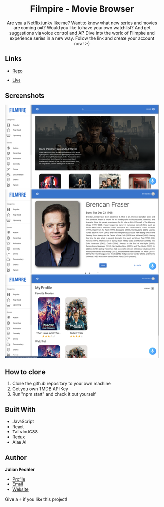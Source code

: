 <h1 align="center">Filmpire - Movie Browser</h1>

<p align="center">Are you a Netflix junky like me? Want to know what new series and movies are coming out? Would you like to have your own watchlist? And get suggestions via voice control and AI?
Dive into the world of Filmpire and experience series in a new way. Follow the link and create your account now! :-)</p>

## Links

- [Repo](https://github.com/jprune/filmpire "Filmpire Repo")

- [Live](https://filmpirejprune.netlify.app/ "Landing page")

## Screenshots

![Home Page](/screenshots/HompageFilm.png "Home Page")
![Homepage Collection](/screenshots/ActorDetails.png "Details")
![Account Dashboard](/screenshots/Profile.png "Profile")

## How to clone

1. Clone the github repository to your own machine
2. Get you own TMDB API Key
3. Run "npm start" and check it out yourself

## Built With

- JavaScript
- React
- TailwindCSS
- Redux
- Alan AI

## Author

**Julian Pechler**

- [Profile](https://github.com/jprune "jprune")
- [Email](mailto:julianpechler.zh@gmail.com "Hi!")
- [Website](https://julianpechler.xyz "Explore more")

Give a ⭐️ if you like this project!